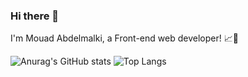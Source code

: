 ### Hi there 👋



I'm Mouad Abdelmalki, a Front-end web developer! 📈🚀

![Anurag's GitHub stats](https://github-readme-stats.vercel.app/api?username=mouadabdelmalki&show_icons=true&theme=radical)
![Top Langs](https://github-readme-stats.vercel.app/api/top-langs/?username=mouadabdelmalki&layout=compact)

